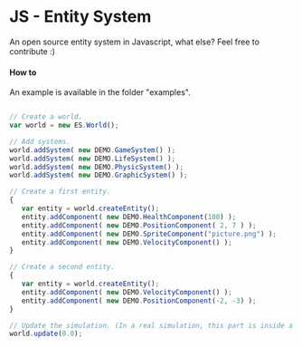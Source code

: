 JS - Entity System
======

An open source entity system in Javascript, what else?
Feel free to contribute :)

#### How to

An example is available in the folder "examples".

 ```javascript
 
 // Create a world.
 var world = new ES.World();

// Add systems.
world.addSystem( new DEMO.GameSystem() );
world.addSystem( new DEMO.LifeSystem() );
world.addSystem( new DEMO.PhysicSystem() );
world.addSystem( new DEMO.GraphicSystem() );

// Create a first entity.
{
    var entity = world.createEntity();
    entity.addComponent( new DEMO.HealthComponent(100) );
    entity.addComponent( new DEMO.PositionComponent( 2, 7 ) );
    entity.addComponent( new DEMO.SpriteComponent("picture.png") );
    entity.addComponent( new DEMO.VelocityComponent() );                   
}

// Create a second entity.
{
    var entity = world.createEntity();
    entity.addComponent( new DEMO.VelocityComponent() );
    entity.addComponent( new DEMO.PositionComponent(-2, -3) );
}

// Update the simulation. (In a real simulation, this part is inside a loop)
world.update(0.0);
 
```